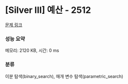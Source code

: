 # [Silver III] 예산 - 2512 

[문제 링크](https://www.acmicpc.net/problem/2512) 

### 성능 요약

메모리: 2120 KB, 시간: 0 ms

### 분류

이분 탐색(binary_search), 매개 변수 탐색(parametric_search)

